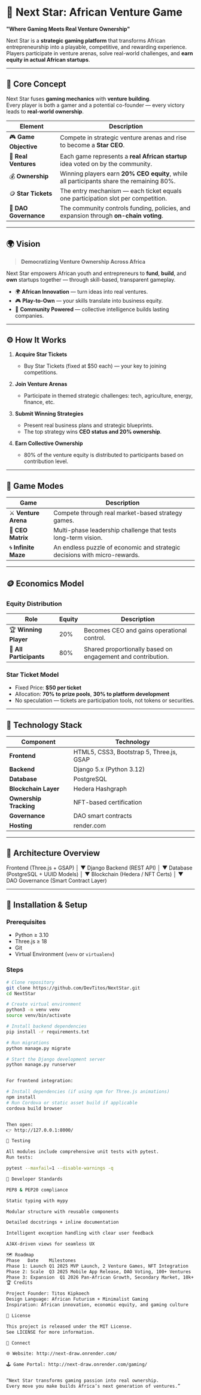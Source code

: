 # 🌠 Next Star: African Venture Game

**"Where Gaming Meets Real Venture Ownership"**

Next Star is a **strategic gaming platform** that transforms African entrepreneurship into a playable, competitive, and rewarding experience.  
Players participate in venture arenas, solve real-world challenges, and **earn equity in actual African startups**.

---

## 🧩 Core Concept

Next Star fuses **gaming mechanics** with **venture building**.  
Every player is both a gamer and a potential co-founder — every victory leads to **real-world ownership**.

| Element | Description |
|----------|--------------|
| 🎮 **Game Objective** | Compete in strategic venture arenas and rise to become a **Star CEO**. |
| 💼 **Real Ventures** | Each game represents a **real African startup** idea voted on by the community. |
| 💰 **Ownership** | Winning players earn **20% CEO equity**, while all participants share the remaining 80%. |
| 🪙 **Star Tickets** | The entry mechanism — each ticket equals one participation slot per competition. |
| 🧠 **DAO Governance** | The community controls funding, policies, and expansion through **on-chain voting**. |

---

## 🌍 Vision

> **Democratizing Venture Ownership Across Africa**

Next Star empowers African youth and entrepreneurs to **fund**, **build**, and **own** startups together — through skill-based, transparent gameplay.

- 🌍 **African Innovation** — turn ideas into real ventures.  
- 🎮 **Play-to-Own** — your skills translate into business equity.  
- 🤝 **Community Powered** — collective intelligence builds lasting companies.

---

## ⚙️ How It Works

1. **Acquire Star Tickets**  
   - Buy Star Tickets (fixed at $50 each) — your key to joining competitions.

2. **Join Venture Arenas**  
   - Participate in themed strategic challenges: tech, agriculture, energy, finance, etc.

3. **Submit Winning Strategies**  
   - Present real business plans and strategic blueprints.  
   - The top strategy wins **CEO status and 20% ownership**.

4. **Earn Collective Ownership**  
   - 80% of the venture equity is distributed to participants based on contribution level.

---

## 🧠 Game Modes

| Game | Description |
|------|--------------|
| ⚔️ **Venture Arena** | Compete through real market-based strategy games. |
| 🏢 **CEO Matrix** | Multi-phase leadership challenge that tests long-term vision. |
| 🌀 **Infinite Maze** | An endless puzzle of economic and strategic decisions with micro-rewards. |

---

## 🪙 Economics Model

### **Equity Distribution**
| Role | Equity | Description |
|------|---------|-------------|
| 🏆 **Winning Player** | 20% | Becomes CEO and gains operational control. |
| 👥 **All Participants** | 80% | Shared proportionally based on engagement and contribution. |

### **Star Ticket Model**
- Fixed Price: **$50 per ticket**  
- Allocation: **70% to prize pools**, **30% to platform development**  
- No speculation — tickets are participation tools, not tokens or securities.

---

## 🔗 Technology Stack

| Component | Technology |
|------------|-------------|
| **Frontend** | HTML5, CSS3, Bootstrap 5, Three.js, GSAP |
| **Backend** | Django 5.x (Python 3.12) |
| **Database** | PostgreSQL |
| **Blockchain Layer** | Hedera Hashgraph |
| **Ownership Tracking** | NFT-based certification |
| **Governance** | DAO smart contracts |
| **Hosting** | render.com |

---

## 🧱 Architecture Overview

Frontend (Three.js + GSAP)
│
▼
Django Backend (REST API)
│
▼
Database (PostgreSQL + UUID Models)
│
▼
Blockchain (Hedera / NFT Certs)
│
▼
DAO Governance (Smart Contract Layer)


---

## 🚀 Installation & Setup

### Prerequisites
- Python ≥ 3.10  
- Three.js ≥ 18  
- Git  
- Virtual Environment (`venv` or `virtualenv`)

### Steps

```bash
# Clone repository
git clone https://github.com/DevTitos/NextStar.git
cd NextStar

# Create virtual environment
python3 -m venv venv
source venv/bin/activate

# Install backend dependencies
pip install -r requirements.txt

# Run migrations
python manage.py migrate

# Start the Django development server
python manage.py runserver


For frontend integration:

# Install dependencies (if using npm for Three.js animations)
npm install
# Run Cordova or static asset build if applicable
cordova build browser


Then open:
👉 http://127.0.0.1:8000/

🧪 Testing

All modules include comprehensive unit tests with pytest.
Run tests:

pytest --maxfail=1 --disable-warnings -q

🧰 Developer Standards

PEP8 & PEP20 compliance

Static typing with mypy

Modular structure with reusable components

Detailed docstrings + inline documentation

Intelligent exception handling with clear user feedback

AJAX-driven views for seamless UX

🗺️ Roadmap
Phase	Date	Milestones
Phase 1: Launch	Q1 2025	MVP Launch, 2 Venture Games, NFT Integration
Phase 2: Scale	Q3 2025	Mobile App Release, DAO Voting, 100+ Ventures
Phase 3: Expansion	Q1 2026	Pan-African Growth, Secondary Market, 10k+ Players
🏆 Credits

Project Founder: Titos Kipkoech
Design Language: African Futurism + Minimalist Gaming
Inspiration: African innovation, economic equity, and gaming culture

📜 License

This project is released under the MIT License.
See LICENSE for more information.

💬 Connect

🌐 Website: http://next-draw.onrender.com/

🕹️ Game Portal: http://next-draw.onrender.com/gaming/


“Next Star transforms gaming passion into real ownership.
Every move you make builds Africa’s next generation of ventures.”